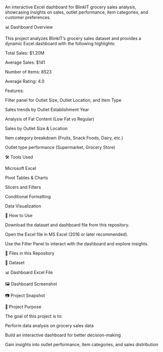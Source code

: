 An interactive Excel dashboard for BlinkIT grocery sales analysis, showcasing insights on sales, outlet performance, item categories, and customer preferences.

📊 Dashboard Overview

This project analyzes BlinkIT’s grocery sales dataset and provides a dynamic Excel dashboard with the following highlights:

Total Sales: $1.20M

Average Sales: $141

Number of Items: 8523

Average Rating: 4.0

Features:

Filter panel for Outlet Size, Outlet Location, and Item Type

Sales trends by Outlet Establishment Year

Analysis of Fat Content (Low Fat vs Regular)

Sales by Outlet Size & Location

Item category breakdown (Fruits, Snack Foods, Dairy, etc.)

Outlet type performance (Supermarket, Grocery Store)

🛠 Tools Used

Microsoft Excel

Pivot Tables & Charts

Slicers and Filters

Conditional Formatting

Data Visualization

🚀 How to Use

Download the dataset and dashboard file from this repository.

Open the Excel file in MS Excel (2016 or later recommended).

Use the Filter Panel to interact with the dashboard and explore insights.

📂 Files in this Repository

📑 Dataset

📊 Dashboard Excel File

🖼 Dashboard Screenshot

📷 Project Snapshot

📌 Project Purpose

The goal of this project is to:

Perform data analysis on grocery sales data

Build an interactive dashboard for better decision-making

Gain insights into outlet performance, item categories, and sales distribution
